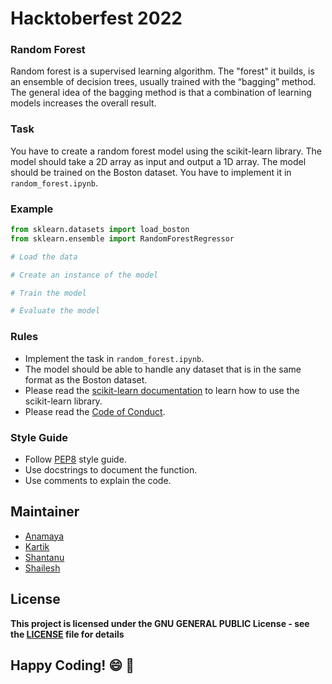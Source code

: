 # Hacktoberfest 2022 

### Random Forest
Random forest is a supervised learning algorithm. The "forest" it builds, is an ensemble of decision trees, usually trained with the “bagging” method. The general idea of the bagging method is that a combination of learning models increases the overall result.

### Task
You have to create a random forest model using the scikit-learn library. The model should take a 2D array as input and output a 1D array. The model should be trained on the Boston dataset. You have to implement it in `random_forest.ipynb`.

### Example
```python
from sklearn.datasets import load_boston
from sklearn.ensemble import RandomForestRegressor

# Load the data

# Create an instance of the model

# Train the model

# Evaluate the model
```

### Rules
- Implement the task in `random_forest.ipynb`.
- The model should be able to handle any dataset that is in the same format as the Boston dataset.
- Please read the [scikit-learn documentation](https://scikit-learn.org/stable/) to learn how to use the scikit-learn library.
- Please read the [Code of Conduct](../../CODE_OF_CONDUCT.md).

### Style Guide
- Follow [PEP8](https://www.python.org/dev/peps/pep-0008/) style guide.
- Use docstrings to document the function.
- Use comments to explain the code.

## Maintainer
- [Anamaya](https://www.linkedin.com/in/anamaya1729/)
- [Kartik](https://github.com/kartik007007)
- [Shantanu](https://github.com/neutralWire)
- [Shailesh](https://github.com/ShaileshKumar007)

## License
**This project is licensed under the GNU GENERAL PUBLIC License - see the [LICENSE](../../LICENSE) file for details**

## Happy Coding! :smile: :tada: